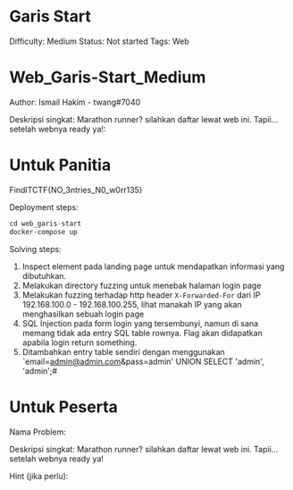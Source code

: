 # Garis Start

Difficulty: Medium
Status: Not started
Tags: Web

# Web_Garis-Start_Medium

Author: Ismail Hakim - twang#7040

Deskripsi singkat: Marathon runner? silahkan daftar lewat web ini. Tapii… setelah webnya ready ya!: 

# Untuk Panitia

FindITCTF{NO_3ntries_N0_w0rr135}

Deployment steps:

```python
cd web_garis-start
docker-compose up
```

Solving steps:

1. Inspect element pada landing page untuk mendapatkan informasi yang dibutuhkan.
2. Melakukan directory fuzzing untuk menebak halaman login page
3. Melakukan fuzzing terhadap http header `X-Forwarded-For` dari IP 192.168.100.0 - 192.168.100.255, lihat manakah IP yang akan menghasilkan sebuah login page
4. SQL Injection pada form login yang tersembunyi, namun di sana memang tidak ada entry SQL table rownya. Flag akan didapatkan apabila login return something. 
5. Ditambahkan entry table sendiri dengan menggunakan `email=admin@admin.com&pass=admin' UNION SELECT 'admin', 'admin';#

# Untuk Peserta

Nama Problem:

Deskripsi singkat: Marathon runner? silahkan daftar lewat web ini. Tapii… setelah webnya ready ya!

Hint (jika perlu):